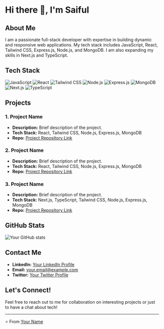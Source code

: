 # Hi there 👋, I'm Saiful

## About Me

I am a passionate full-stack developer with expertise in building dynamic and responsive web applications. My tech stack includes JavaScript, React, Tailwind CSS, Express.js, Node.js, and MongoDB. I am also expanding my skills in Next.js and TypeScript.

## Tech Stack

![JavaScript](https://img.shields.io/badge/-JavaScript-black?style=flat-square&logo=javascript)
![React](https://img.shields.io/badge/-React-black?style=flat-square&logo=react)
![Tailwind CSS](https://img.shields.io/badge/-Tailwind%20CSS-black?style=flat-square&logo=tailwind-css)
![Node.js](https://img.shields.io/badge/-Node.js-black?style=flat-square&logo=node.js)
![Express.js](https://img.shields.io/badge/-Express-black?style=flat-square&logo=express)
![MongoDB](https://img.shields.io/badge/-MongoDB-black?style=flat-square&logo=mongodb)
![Next.js](https://img.shields.io/badge/-Next.js-black?style=flat-square&logo=next.js)
![TypeScript](https://img.shields.io/badge/-TypeScript-black?style=flat-square&logo=typescript)


## Projects

### 1. Project Name
- **Description:** Brief description of the project.
- **Tech Stack:** React, Tailwind CSS, Node.js, Express.js, MongoDB
- **Repo:** [Project Repository Link](#)

### 2. Project Name
- **Description:** Brief description of the project.
- **Tech Stack:** React, Tailwind CSS, Node.js, Express.js, MongoDB
- **Repo:** [Project Repository Link](#)

### 3. Project Name
- **Description:** Brief description of the project.
- **Tech Stack:** Next.js, TypeScript, Tailwind CSS, Node.js, Express.js, MongoDB
- **Repo:** [Project Repository Link](#)

## GitHub Stats

![Your GitHub stats](https://github-readme-stats.vercel.app/api?username=yourusername&show_icons=true&theme=radical)

## Contact Me

- **LinkedIn:** [Your LinkedIn Profile](#)
- **Email:** [your.email@example.com](mailto:your.email@example.com)
- **Twitter:** [Your Twitter Profile](#)

## Let's Connect!

Feel free to reach out to me for collaboration on interesting projects or just to have a chat about tech!

---

⭐️ From [Your Name](https://github.com/yourusername)
